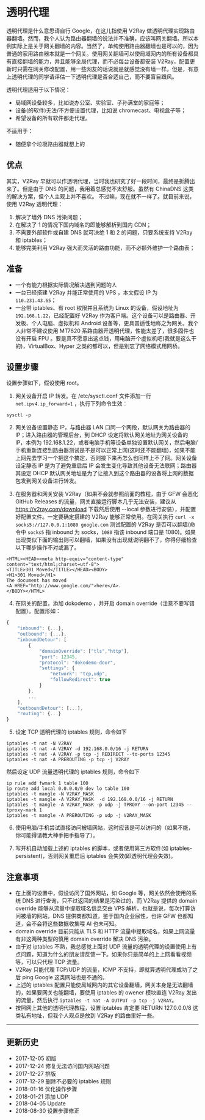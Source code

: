 # 透明代理

透明代理是什么意思请自行 Google，在这儿指使用 V2Ray 做透明代理实现路由器翻墙。然而，我个人认为路由器翻墙的说法并不准确，应该叫网关翻墙。所以本例实际上是关于网关翻墙的内容。当然了，单纯使用路由器翻墙也是可以的，因为普通的家用路由器本就是一个网关。使用网关翻墙可以使局域网内的所有设备都具有直接翻墙的能力，并且能够全局代理，而不必每台设备都安装 V2Ray，配置更新时只需在网关修改配置，用一些网友的话说就是就感觉没有墙一样。但是，有意上透明代理的同学请评估一下透明代理是否合适自己，而不要盲目跟风。

透明代理适用于以下情况：
* 局域网设备较多，比如说办公室、实验室、子孙满堂的家庭等；
* 设备(的软件)无法/不方便设置代理，比如说 chromecast、电视盒子等；
* 希望设备的所有软件都走代理。

不适用于：
* 随便拿个垃圾路由器就想上的

## 优点

其实，V2Ray 早就可以作透明代理，当时我也研究了好一段时间，最终是折腾出来了。但是由于 DNS 的问题，我用着总感觉不太舒服。虽然有 ChinaDNS 这类的解决方案，但个人主观上并不喜欢。
不过嘛，现在就不一样了。就目前来说，使用 V2Ray 透明代理：
1. 解决了墙外 DNS 污染问题；
2. 在解决了 1 的情况下国内域名的即能够解析到国内 CDN；
3. 不需要外部软件或自建 DNS 就可决绝 1 和 2 的问题，只要系统支持 V2Ray 和 iptables；
4. 能够完美利用 V2Ray 强大而灵活的路由功能，而不必额外维护一个路由表；

## 准备
* 一个有能力根据实际情况解决遇到问题的人
* 一台已经搭建 V2Ray 并能正常使用的 VPS ，本文假设 IP 为 `110.231.43.65`；
* 一台带 iptables、有 root 权限并且系统为 Linux 的设备，假设地址为 `192.168.1.22`，已经配置好 V2Ray 作为客户端。这个设备可以是路由器、开发板、个人电脑、虚拟机和 Android 设备等，更具普适性地称之为网关。我个人非常不建议使用 MT7620 系路由器开透明代理，性能太差了，很多固件也没有开启 FPU 。要是真不愿意出这点钱，用电脑开个虚拟机吧(我就是这么干的)，VirtualBox、Hyper 之类的都可以，但是别忘了网络模式用网桥。

## 设置步骤
设置步骤如下，假设使用 root。

1. 网关设备开启 IP 转发。在 /etc/sysctl.conf 文件添加一行 `net.ipv4.ip_forward=1` ，执行下列命令生效：
```
sysctl -p
```
2. 网关设备设置静态 IP，与路由器 LAN 口同一个网段，默认网关为路由器的IP；进入路由器的管理后台，到 DHCP 设定将默认网关地址为网关设备的 IP，本例为 192.168.1.22，或者电脑手机等设备单独设置默认网关，然后电脑/手机重新连接到路由器测试是不是可以正常上网(这时还不能翻墙)，如果不能上网先去学习一个把这个搞定，否则接下来再怎么也同样上不了网。网关设备设定静态 IP 是为了避免重启后 IP 会发生变化导致其他设备无法联网；路由器其设定 DHCP 默认网关地址是为了让接入到这个路由器的设备将上网的数据包发到网关设备进行转发。

3. 在服务器和网关安装 V2Ray（如果不会就参照前面的教程，由于 GFW 会恶化 GitHub Releases 的流量，网关直接运行脚本几乎无法安装，建议从 https://v2ray.com/download 下载然后使用 --local 参数进行安装），并配置好配置文件。一定要确定搭建的 V2Ray 能够正常使用。在网关执行 `curl -x socks5://127.0.0.1:1080 google.com` 测试配置的 V2Ray 是否可以翻墙(命令中 `socks5` 指 inbound 为 socks，`1080` 指该 inbound 端口是 1080)。如果出现类似下面的输出则可以翻墙，如果没有出现就说明翻不了，你得仔细检查以下哪步操作不对或漏了。
```
<HTML><HEAD><meta http-equiv="content-type" content="text/html;charset=utf-8">
<TITLE>301 Moved</TITLE></HEAD><BODY>
<H1>301 Moved</H1>
The document has moved
<A HREF="http://www.google.com/">here</A>.
</BODY></HTML>
```

4. 在网关的配置，添加 dokodemo ，并开启 domain override（注意不要写错配置）。配置形如：
```javascript
{
	"inbound": {...},
	"outbound": {...},
	"inboundDetour": [
		{
			"domainOverride": ["tls","http"],
			"port": 12345,
			"protocol": "dokodemo-door",
			"settings": {
				"network": "tcp,udp",
				"followRedirect": true
			}
	    },
		...
	],
	"outboundDetour": [...],
	"routing": {...}
}
```

5. 设定 TCP 透明代理的 iptables 规则，命令如下
```
iptables -t nat -N V2RAY
iptables -t nat -A V2RAY -d 192.168.0.0/16 -j RETURN
iptables -t nat -A V2RAY -p tcp -j REDIRECT --to-ports 12345
iptables -t nat -A PREROUTING -p tcp -j V2RAY
```

   然后设定 UDP 流量透明代理的 iptables 规则，命令如下
```
ip rule add fwmark 1 table 100
ip route add local 0.0.0.0/0 dev lo table 100
iptables -t mangle -N V2RAY_MASK
iptables -t mangle -A V2RAY_MASK  -d 192.168.0.0/16 -j RETURN
iptables -t mangle -A V2RAY_MASK -p udp -j TPROXY --on-port 12345 --tproxy-mark 1
iptables -t mangle -A PREROUTING -p udp -j V2RAY_MASK
```

6. 使用电脑/手机尝试直接访问被墙网站，这时应该是可以访问的（如果不能，你可能得请教大神手把手指导了）。

7. 写开机自动加载上述的 iptables 的脚本，或者使用第三方软件(如 iptables-persistent)，否则网关重启后 iptables 会失效(即透明代理会失效)。


## 注意事项

* 在上面的设置中，假设访问了国外网站，如 Google 等，网关依然会使用的系统 DNS 进行查询，只不过返回的结果是污染过的，而 V2Ray 提供的 domain override 能够从流量中提取域名信息交由 VPS 解析。也就是说，每次打算访问被墙的网站，DNS 提供商都知道，鉴于国内企业尿性，也许 GFW 也都知道，会不会将这些数据收集喂 AI 也未可知。
* domain override 目前只能从 TLS 和 HTTP 流量中提取域名，如果上网流量有非这两种类型的慎用 domain override 解决 DNS 污染。
* 由于对 iptables 不熟，我总感觉上面对 UDP 流量的透明代理的设置使用上有点问题，知道为什么的朋友请反馈一下。如果你只是简单的上上网看看视频等，可以只代理 TCP 流量。
* V2Ray 只能代理 TCP/UDP 的流量，ICMP 不支持，即就算透明代理成功了之后 ping Google 这类网站也是不通的。
* 上述的 iptables 配置只能使局域网内的其它设备翻墙，网关本身是无法翻墙的，如果要网关也能翻墙，要使用 iptables 的 owener 模块直连 V2Ray 发出的流量，然后执行 `iptables -t nat -A OUTPUT -p tcp -j V2RAY`。
* 按照网上其他的透明代理教程，设置 iptables 肯定要 RETURN 127.0.0.0/8 这类私有地址，但我个人观点是放到 V2Ray 的路由里好一些。

-------

## 更新历史

* 2017-12-05 初版
* 2017-12-24 修复无法访问国内网站问题
* 2017-12-27 排版
* 2017-12-29 删除不必要的 iptables 规则
* 2018-01-16 优化操作步骤
* 2018-01-21 添加 UDP
* 2018-04-05 Update
* 2018-08-30 设置步骤修正
